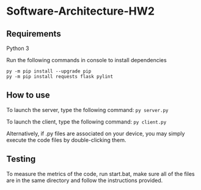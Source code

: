 # Software-Architecture-HW2

## Requirements

Python 3

Run the following commands in console to install dependencies
```
py -m pip install --upgrade pip
py -m pip install requests flask pylint
```

## How to use

To launch the server, type the following command:
``` py server.py ```

To launch the client, type the following command:
``` py client.py ```

Alternatively, if .py files are associated on your device, you may simply execute the code files by double-clicking them.

## Testing

To measure the metrics of the code, run start.bat, make sure all of the files are in the same directory and follow the instructions provided.
